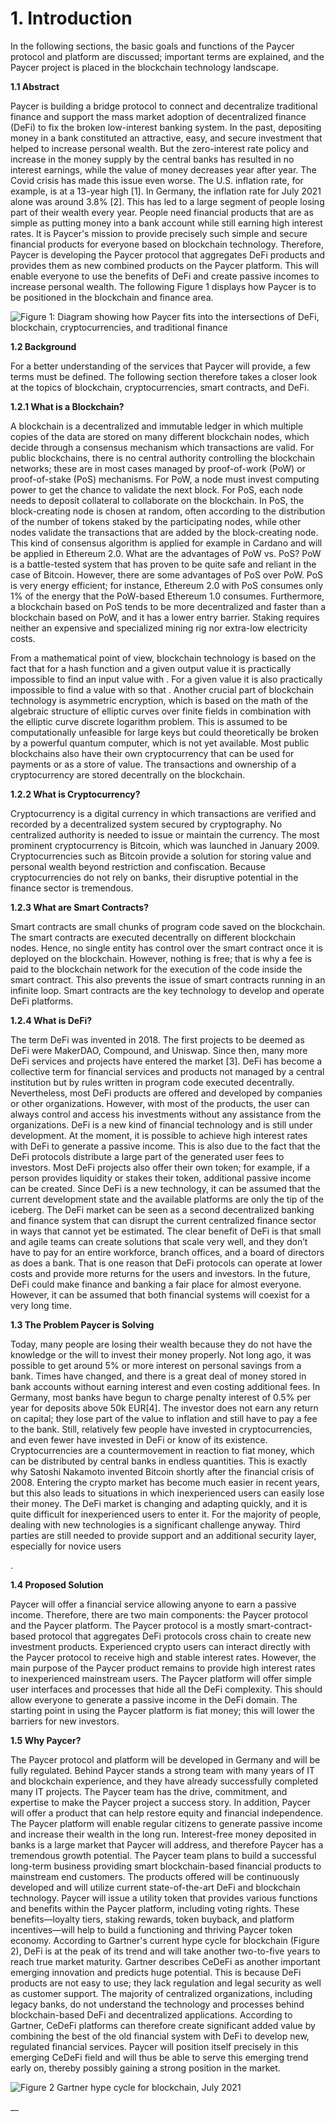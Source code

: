 # 1. Introduction

In the following sections, the basic goals and functions of the Paycer protocol and platform are discussed; important terms are explained, and the Paycer project is placed in the blockchain technology landscape.

**1.1 Abstract**

Paycer is building a bridge protocol to connect and decentralize traditional finance and support the mass market adoption of decentralized finance \(DeFi\) to fix the broken low-interest banking system. In the past, depositing money in a bank constituted an attractive, easy, and secure investment that helped to increase personal wealth. But the zero-interest rate policy and increase in the money supply by the central banks has resulted in no interest earnings, while the value of money decreases year after year. The Covid crisis has made this issue even worse. The U.S. inflation rate, for example, is at a 13-year high \[1\]. In Germany, the inflation rate for July 2021 alone was around 3.8% \[2\]. This has led to a large segment of people losing part of their wealth every year. People need financial products that are as simple as putting money into a bank account while still earning high interest rates. It is Paycer's mission to provide precisely such simple and secure financial products for everyone based on blockchain technology. Therefore, Paycer is developing the Paycer protocol that aggregates DeFi products and provides them as new combined products on the Paycer platform. This will enable everyone to use the benefits of DeFi and create passive incomes to increase personal wealth. The following Figure 1 displays how Paycer is to be positioned in the blockchain and finance area.

![Figure 1: Diagram showing how Paycer fits into the intersections of DeFi, blockchain, cryptocurrencies, and traditional finance](../.gitbook/assets/image%20%288%29.png)

**1.2 Background**

For a better understanding of the services that Paycer will provide, a few terms must be defined. The following section therefore takes a closer look at the topics of blockchain, cryptocurrencies, smart contracts, and DeFi.

**1.2.1 What is a Blockchain?**

A blockchain is a decentralized and immutable ledger in which multiple copies of the data are stored on many different blockchain nodes, which decide through a consensus mechanism which transactions are valid. For public blockchains, there is no central authority controlling the blockchain networks; these are in most cases managed by proof-of-work \(PoW\) or proof-of-stake \(PoS\) mechanisms. For PoW, a node must invest computing power to get the chance to validate the next block. For PoS, each node needs to deposit collateral to collaborate on the blockchain. In PoS, the block-creating node is chosen at random, often according to the distribution of the number of tokens staked by the participating nodes, while other nodes validate the transactions that are added by the block-creating node. This kind of consensus algorithm is applied for example in Cardano and will be applied in Ethereum 2.0. What are the advantages of PoW vs. PoS? PoW is a battle-tested system that has proven to be quite safe and reliant in the case of Bitcoin. However, there are some advantages of PoS over PoW. PoS is very energy efficient; for instance, Ethereum 2.0 with PoS consumes only 1% of the energy that the PoW-based Ethereum 1.0 consumes. Furthermore, a blockchain based on PoS tends to be more decentralized and faster than a blockchain based on PoW, and it has a lower entry barrier. Staking requires neither an expensive and specialized mining rig nor extra-low electricity costs.

From a mathematical point of view, blockchain technology is based on the fact that for a hash function and a given output value it is practically impossible to find an input value with . For a given value it is also practically impossible to find a value with so that . Another crucial part of blockchain technology is asymmetric encryption, which is based on the math of the algebraic structure of elliptic curves over finite fields in combination with the elliptic curve discrete logarithm problem. This is assumed to be computationally unfeasible for large keys but could theoretically be broken by a powerful quantum computer, which is not yet available. Most public blockchains also have their own cryptocurrency that can be used for payments or as a store of value. The transactions and ownership of a cryptocurrency are stored decentrally on the blockchain.

**1.2.2 What is Cryptocurrency?**

Cryptocurrency is a digital currency in which transactions are verified and recorded by a decentralized system secured by cryptography. No centralized authority is needed to issue or maintain the currency. The most prominent cryptocurrency is Bitcoin, which was launched in January 2009. Cryptocurrencies such as Bitcoin provide a solution for storing value and personal wealth beyond restriction and confiscation. Because cryptocurrencies do not rely on banks, their disruptive potential in the finance sector is tremendous.

**1.2.3 What are Smart Contracts?**

Smart contracts are small chunks of program code saved on the blockchain. The smart contracts are executed decentrally on different blockchain nodes. Hence, no single entity has control over the smart contract once it is deployed on the blockchain. However, nothing is free; that is why a fee is paid to the blockchain network for the execution of the code inside the smart contract. This also prevents the issue of smart contracts running in an infinite loop. Smart contracts are the key technology to develop and operate DeFi platforms.

**1.2.4 What is DeFi?**

The term DeFi was invented in 2018. The first projects to be deemed as DeFi were MakerDAO, Compound, and Uniswap. Since then, many more DeFi services and projects have entered the market \[3\]. DeFi has become a collective term for financial services and products not managed by a central institution but by rules written in program code executed decentrally. Nevertheless, most DeFi products are offered and developed by companies or other organizations. However, with most of the products, the user can always control and access his investments without any assistance from the organizations. DeFi is a new kind of financial technology and is still under development. At the moment, it is possible to achieve high interest rates with DeFi to generate a passive income. This is also due to the fact that the DeFi protocols distribute a large part of the generated user fees to investors. Most DeFi projects also offer their own token; for example, if a person provides liquidity or stakes their token, additional passive income can be created. Since DeFi is a new technology, it can be assumed that the current development state and the available platforms are only the tip of the iceberg. The DeFi market can be seen as a second decentralized banking and finance system that can disrupt the current centralized finance sector in ways that cannot yet be estimated. The clear benefit of DeFi is that small and agile teams can create solutions that scale very well, and they don’t have to pay for an entire workforce, branch offices, and a board of directors as does a bank. That is one reason that DeFi protocols can operate at lower costs and provide more returns for the users and investors. In the future, DeFi could make finance and banking a fair place for almost everyone. However, it can be assumed that both financial systems will coexist for a very long time.

**1.3 The Problem Paycer is Solving**

Today, many people are losing their wealth because they do not have the knowledge or the will to invest their money properly. Not long ago, it was possible to get around 5% or more interest on personal savings from a bank. Times have changed, and there is a great deal of money stored in bank accounts without earning interest and even costing additional fees. In Germany, most banks have begun to charge penalty interest of 0.5% per year for deposits above 50k EUR\[4\]. The investor does not earn any return on capital; they lose part of the value to inflation and still have to pay a fee to the bank. Still, relatively few people have invested in cryptocurrencies, and even fewer have invested in DeFi or know of its existence. Cryptocurrencies are a countermovement in reaction to fiat money, which can be distributed by central banks in endless quantities. This is exactly why Satoshi Nakamoto invented Bitcoin shortly after the financial crisis of 2008. Entering the crypto market has become much easier in recent years, but this also leads to situations in which inexperienced users can easily lose their money. The DeFi market is changing and adapting quickly, and it is quite difficult for inexperienced users to enter it. For the majority of people, dealing with new technologies is a significant challenge anyway. Third parties are still needed to provide support and an additional security layer, especially for novice users

.

**1.4 Proposed Solution**

Paycer will offer a financial service allowing anyone to earn a passive income. Therefore, there are two main components: the Paycer protocol and the Paycer platform. The Paycer protocol is a mostly smart-contract-based protocol that aggregates DeFi protocols cross chain to create new investment products. Experienced crypto users can interact directly with the Paycer protocol to receive high and stable interest rates. However, the main purpose of the Paycer product remains to provide high interest rates to inexperienced mainstream users. The Paycer platform will offer simple user interfaces and processes that hide all the DeFi complexity. This should allow everyone to generate a passive income in the DeFi domain. The starting point in using the Paycer platform is fiat money; this will lower the barriers for new investors.

**1.5 Why Paycer?**

The Paycer protocol and platform will be developed in Germany and will be fully regulated. Behind Paycer stands a strong team with many years of IT and blockchain experience, and they have already successfully completed many IT projects. The Paycer team has the drive, commitment, and expertise to make the Paycer project a success story. In addition, Paycer will offer a product that can help restore equity and financial independence. The Paycer platform will enable regular citizens to generate passive income and increase their wealth in the long run. Interest-free money deposited in banks is a large market that Paycer will address, and therefore Paycer has a tremendous growth potential. The Paycer team plans to build a successful long-term business providing smart blockchain-based financial products to mainstream end customers. The products offered will be continuously developed and will utilize current state-of-the-art DeFi and blockchain technology. Paycer will issue a utility token that provides various functions and benefits within the Paycer platform, including voting rights. These benefits—loyalty tiers, staking rewards, token buyback, and platform incentives—will help to build a functioning and thriving Paycer token economy. According to Gartner's current hype cycle for blockchain \(Figure 2\), DeFi is at the peak of its trend and will take another two-to-five years to reach true market maturity. Gartner describes CeDeFi as another important emerging innovation and predicts huge potential. This is because DeFi products are not easy to use; they lack regulation and legal security as well as customer support. The majority of centralized organizations, including legacy banks, do not understand the technology and processes behind blockchain-based DeFi and decentralized applications. According to Gartner, CeDeFi platforms can therefore create significant added value by combining the best of the old financial system with DeFi to develop new, regulated financial services. Paycer will position itself precisely in this emerging CeDeFi field and will thus be able to serve this emerging trend early on, thereby possibly gaining a strong position in the market.

![Figure 2 Gartner hype cycle for blockchain, July 2021](../.gitbook/assets/image.png)

\_\_

